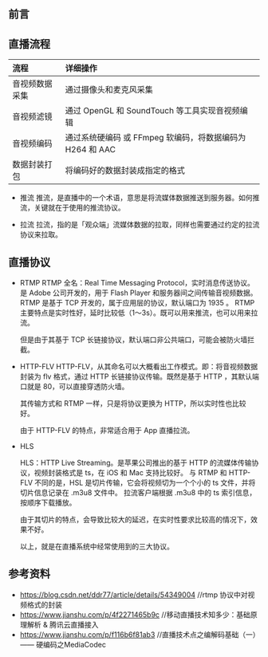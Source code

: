 ##  前言


##  直播流程

| 流程          |  详细操作  |
|:-------------|:---|
| 音视频数据采集 |   通过摄像头和麦克风采集 |
| 音视频滤镜     |  通过 OpenGL 和 SoundTouch 等工具实现音视频编辑  |
| 音视频编码     |  通过系统硬编码 或 FFmpeg 软编码，将数据编码为 H264 和 AAC  |
| 数据封装打包   |  将编码好的数据封装成指定的格式  |

-   推流
    推流，是直播中的一个术语，意思是将流媒体数据推送到服务器。如何推流，关键就在于使用的推流协议。

-   拉流
    拉流，指的是「观众端」流媒体数据的拉取，同样也需要通过约定的拉流协议来拉取。

##  直播协议
-   RTMP
    RTMP 全名：Real Time Messaging Protocol，实时消息传送协议。是 Adobe 公司开发的，用于 Flash Player 和服务器间之间传输音视频数据。RTMP 是基于 TCP 开发的，属于应用层的协议，默认端口为 1935 。
    RTMP 主要特点是实时性好，延时比较低（1～3s）。既可以用来推流，也可以用来拉流。

    但是由于其基于 TCP 长链接协议，默认端口非公共端口，可能会被防火墙拦截。

-   HTTP-FLV
    HTTP-FLV，从其命名可以大概看出工作模式。即：将音视频数据封装为 flv 格式，通过 HTTP 长链接协议传输。既然是基于 HTTP ，其默认端口就是 80，可以直接穿透防火墙。

    其传输方式和 RTMP 一样，只是将协议更换为 HTTP，所以实时性也比较好。

    由于 HTTP-FLV 的特点，非常适合用于 App 直播拉流。

-   HLS

    HLS：HTTP Live Streaming。是苹果公司推出的基于 HTTP 的流媒体传输协议，视频封装格式是 ts，在 iOS 和 Mac 支持比较好。
    与 RTMP 和 HTTP-FLV 不同的是，HSL 是切片传输，它会将视频切为一个个小的 ts 文件，并将切片信息记录在 .m3u8 文件中。
    拉流客户端根据 .m3u8 中的 ts 索引信息，按顺序下载播放。

    由于其切片的特点，会导致比较大的延迟，在实时性要求比较高的情况下，效果不好。

    以上，就是在直播系统中经常使用到的三大协议。


##  参考资料
-   https://blog.csdn.net/ddr77/article/details/54349004           //rtmp 协议中对视频格式的封装
-   https://www.jianshu.com/p/4f2271465b9c                         //移动直播技术知多少：基础原理解析 & 腾讯云直播接入
-   https://www.jianshu.com/p/f116b6f81ab3                         //直播技术点之编解码基础（一）—— 硬编码之MediaCodec